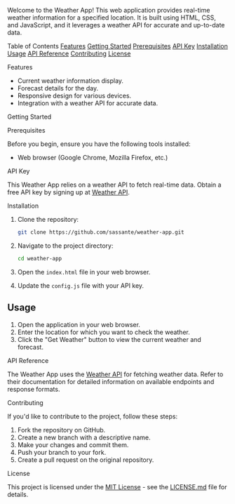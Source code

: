 Welcome to the Weather App! This web application provides real-time weather information for a specified location. It is built using HTML, CSS, and JavaScript, and it leverages a weather API for accurate and up-to-date data.

Table of Contents
[Features](#features)
[Getting Started](#getting-started)
[Prerequisites](#prerequisites)
[API Key](#api-key)
[Installation](#installation)
[Usage](#usage)
[API Reference](#api-reference)
[Contributing](#contributing)
[License](#license)

Features

- Current weather information display.
- Forecast details for the day.
- Responsive design for various devices.
- Integration with a weather API for accurate data.

Getting Started

 Prerequisites

Before you begin, ensure you have the following tools installed:

- Web browser (Google Chrome, Mozilla Firefox, etc.)

 API Key

This Weather App relies on a weather API to fetch real-time data. Obtain a free API key by signing up at [Weather API](https://openweathermap.org). 

 Installation

1. Clone the repository:

    ```bash
    git clone https://github.com/sassante/weather-app.git
    ```

2. Navigate to the project directory:

    ```bash
    cd weather-app
    ```

3. Open the `index.html` file in your web browser.

4. Update the `config.js` file with your API key.

## Usage

1. Open the application in your web browser.
2. Enter the location for which you want to check the weather.
3. Click the "Get Weather" button to view the current weather and forecast.

API Reference

The Weather App uses the [Weather API](https://openweathermap.org) for fetching weather data. Refer to their documentation for detailed information on available endpoints and response formats.

Contributing

If you'd like to contribute to the project, follow these steps:

1. Fork the repository on GitHub.
2. Create a new branch with a descriptive name.
3. Make your changes and commit them.
4. Push your branch to your fork.
5. Create a pull request on the original repository.

 License

This project is licensed under the [MIT License](LICENSE.md) - see the [LICENSE.md](LICENSE.md) file for details.


